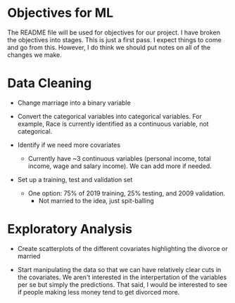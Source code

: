 # Objectives for ML

The README file will be used for objectives for our project. I have broken the objectives into stages. This is just a first pass. I expect things to come and go from this. However, I do think we should put notes on all of the changes we make.

# Data Cleaning

- Change marriage into a binary variable

- Convert the categorical variables into categorical variables. For example, Race is currently identified as a continuous variable, not categorical.

- Identify if we need more covariates
  - Currently have ~3 continuous variables (personal income, total income, wage and salary income). We can add more if needed.
  
- Set up a training, test and validation set
  - One option: 75% of 2019 training, 25% testing, and 2009 validation.
    - Not married to the idea, just spit-balling
  

# Exploratory Analysis

- Create scatterplots of the different covariates highlighting the divorce or married

- Start manipulating the data so that we can have relatively clear cuts in the covariates. We aren't interested in the interpertation of the variables per se but simply the predictions. That said, I would be interested to see if people making less money tend to get divorced more.
